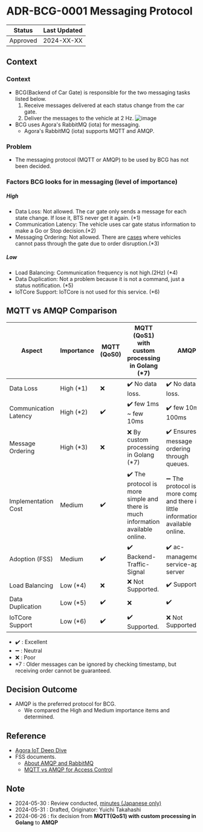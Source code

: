 # ADR-BCG-0001 Messaging Protocol

| Status | Last Updated |
|---|---|
|Approved| 2024-XX-XX |

## Context

### Context

- BCG(Backend of Car Gate) is responsible for the two messaging tasks listed below.
  1. Receive messages delivered at each status change from the car gate.
  2. Deliver the messages to the vehicle at 2 Hz.
 ![image](./img/ADR-BCG-0001-img-01.png)
- BCG uses Agora's RabbitMQ (iota) for messaging.
  - Agora's RabbitMQ (iota) supports MQTT and AMQP.
  
### Problem

- The messaging protocol (MQTT or AMQP) to be used by BCG has not been decided.


### Factors BCG looks for in messaging (level of importance)

##### High
 - Data Loss: Not allowed. The car gate only sends a message for each state change. If lose it, BTS never get it again. (*1)
 - Communication Latency: The vehicle uses car gate status information to make a Go or Stop decision.(*2)
 - Messaging Ordering: Not allowed. There are [cases](https://docs.google.com/presentation/d/15M6alcMvqnsV9vkEngJo4Sw8XZCMi2g2Dv3-z6HneLE/edit#slide=id.g2e05547df7c_0_21) where vehicles cannot pass through the gate due to order disruption.(*3)

##### Low
 - Load Balancing: Communication frequency is not high.(2Hz) (*4)
 - Data Duplication: Not a problem because it is not a command, just a status notification. (*5)
 - IoTCore Support: IoTCore is not used for this service. (*6)

## MQTT vs AMQP Comparison


| Aspect               | Importance | MQTT (QoS0) | MQTT (QoS1) with custom processing in Golang (*7) | AMQP                                           |
|----------------------|------------|-------------|---------------------------------------------------|------------------------------------------------|
| Data Loss            | High (*1)  | ❌          | ✔️ No data loss.                                   | ✔️ No data loss. |
| Communication Latency| High (*2)  | ✔️           | ✔️ few 1ms ~ few 10ms                              | ✔️ few 10ms ~ 100ms |
| Message Ordering     | High (*3)  | ❌          | ❌ By custom processing in Golang (*7)             | ✔️ Ensures message ordering through queues.       |
| Implementation Cost  | Medium     | ✔️           | ✔️ The protocol is more simple and there is much information available online. | ➖ The protocol is more complex and there is little information available online. |
| Adoption (FSS)       | Medium     | ✔️           | ✔️ Backend-Traffic-Signal                          | ✔️ ac-management-service-api-server |
| Load Balancing       | Low (*4)   | ❌          | ❌ Not Supported.                                 | ✔️ Supported. |
| Data Duplication     | Low (*5)   | ✔️           | ❌                                                | ✔️  |
| IoTCore Support      | Low (*6)   | ✔️           | ✔️ Supported.                                      | ❌ Not Supported.|


 - ✔️  : Excellent
 - ➖ : Neutral
 - ❌ : Poor
 - *7 : Older messages can be ignored by checking timestamp, but receiving order cannot be guaranteed.

## Decision Outcome

- AMQP is the preferred protocol for BCG.
  - We compared the High and Medium importance items and determined.

## Reference

- [Agora IoT Deep Dive](https://developer.woven-city.toyota/docs/default/component/iota-service/99_deepdive/)
- FSS documents.
  - [About AMQP and RabbitMQ](https://confluence.tri-ad.tech/pages/viewpage.action?pageId=430226500)
  - [MQTT vs AMQP for Access Control](https://confluence.tri-ad.tech/display/CISAM/MQTT+vs+AMQP+for+Access+Control)


## Note
- 2024-05-30 : Review conducted, [minutes (Japanese only)](https://confluence.tri-ad.tech/pages/viewpage.action?pageId=883038923)
- 2024-05-31 : Drafted, Originator: Yuichi Takahashi
- 2024-06-26 : fix decision from **MQTT(QoS1) with custom processing in Golang** to **AMQP**
